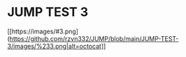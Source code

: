 # JUMP TEST 3 
[[https://images/#3.png](https://github.com/rzvn332/JUMP/blob/main/JUMP-TEST-3/images/%233.png|alt=octocat]]

